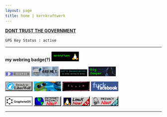 ```yaml
---
layout: page
title: home | kernkraftwerk
---
```


**[DONT TRUST THE GOVERNMENT](https://wikileaks.org/ciav7p1/?ref=thedissenter.org)**


```term
GPG Key Status : active
```
--------------------------------------------------------------------------
**my webring badge(?)**
[<img src="./assets/img/webring/kkw.png">](https://znkkw.github.io)



[<img src="./assets/img/webring/gento.png">](https://www.gentoo.org/) [<img src="./assets/img/webring/arfnet.png">](https://arf20.com/) [<img src="./assets/img/webring/decentralize.png">](https://letsdecentralize.org/) [<img src="./assets/img/webring/digdipper.png">](https://digdeeper.club/) 

[<img src="./assets/img/webring/LibreWolf.png">](https://www.librewolf/) [<img src="./assets/img/webring/cozynet.gif">](https://www.cozynet.org/) [<img src="./assets/img/webring/fauux.gif">](https://fauux.neocities.org/) [<img src="./assets/img/webring/fuck-fb.gif">]() 

[<img src="./assets/img/webring/grapheneos.gif">](https://grapheneos.org/) [<img src="./assets/img/webring/internetprivacy.gif">]() [<img src="./assets/img/webring/linux2.gif">](https://github.com/torvalds/linux) [<img src="./assets/img/webring/pgp.gif">](https://www.openpgp.org/)

-------------------------------------------------------------------------

